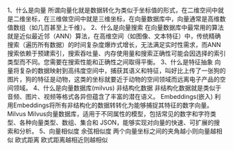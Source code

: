 1、什么是向量
   所谓向量化就是数据转化为类似于坐标值的形式，在二维空间中就是二维坐标，在三维做空间中就是三维坐标，在向量数据库中，向量通常是高维数值数组（如几百甚至上千维）。
2、什么是向量搜索
   在向量数据库中最常用的算法就是近似最近邻（ANN）算法，在高维空间（如图像、文本特征）中，传统精确搜索（遍历所有数据）的时间复杂度爆炸式增长，无法满足实时性需求，而ANN搜索依赖于预建索引，搜索吞吐量、内存使用量和搜索正确性可能会因选择的索引类型而不同。您需要在搜索性能和正确性之间取得平衡。
3、什么是特征抽象
   向量将复杂的数据映射到高纬度空间中，捕获其语义和特征，叫好比上传了一张狗的图片，狗的特征是动物，这类的坐标就要近于动物的空间领域而远离电子产品的空间领域。
4、什么是向量数据库(milvus)
   非结构化数据
      非结构化数据就是类似于音频、图片、视频等格式各异但蕴含了丰富的潜在语义。
   Embeddings(嵌入)
      利用Embeddings将所有非结构化的数据转转化为能够捕捉其特征的数字向量。
   Milvus
      Milvus向量数据库，适用于不同属性的模型，包括常见的数字和字符类型、各种向量类型、数组、集合和 JSON，能够实现对向量的快速、可扩展的搜索和分析。
5、向量相似度
   余弦相似度
      两个向量坐标之间的夹角越小则向量越相似
   欧式距离
      欧式距离越相近则越相似